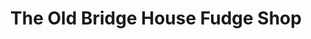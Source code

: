 ---
title: "The Old Bridge House Fudge Shop"
url: /ambleside/the-old-bridge-house-fudge-shop/
shop: confectionery
---